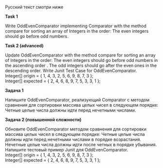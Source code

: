 Русский текст смотри ниже


**Task 1**

Write OddEvenComparator implementing Comparator with the method compare for sorting an array of Integers in the order:
The even integers should go before odd numbers.

**Task 2 (advanced)**

Update OddEvenComparator with the method compare for sorting an array of Integers in the order: 
The even integers should go before odd numbers  in the ascending order . 
The odd integers should go after the even ones in the descending order. 
Write Junit Test Case for OddEvenComparator.  <br/>
Integer[] origin = { 1, 4, 3, 2, 5, 6, 9, 8, 7, 3 }; <br/>
Integer[] expected = { 2, 4, 6, 8, 9, 7, 5, 3, 3, 1 }; <br/>

**Задача 1**

Напишите OddEvenComparator, реализующий Comparator с методом сравнения для сортировки массива целых чисел в следующем порядке: 
Четные целые числа должны идти перед нечетными числами.

**Задача 2 (повышенной сложности)**

Обновите OddEvenComparator методом сравнения для сортировки массива целых чисел в следующем порядке: 
Четные целые числа должны идти перед нечетными числами в порядке возрастания.
Нечетные целые числа должны идти после четных в порядке убывания.
Напишите тестовый пример Junit для OddEvenComparator.  <br/>
Integer[] origin = { 1, 4, 3, 2, 5, 6, 9, 8, 7, 3 }; <br/>
Integer[] expected = { 2, 4, 6, 8, 9, 7, 5, 3, 3, 1 }; <br/>